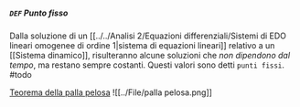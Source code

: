 ##### `DEF` Punto fisso
Dalla soluzione di un [[../../Analisi 2/Equazioni differenziali/Sistemi di EDO lineari omogenee di ordine 1|sistema di equazioni lineari]] relativo a un [[Sistema dinamico]], risulteranno alcune soluzioni che _non dipendono dal tempo_, ma restano sempre costanti. Questi valori sono detti `punti fissi`.
#todo

[Teorema della palla pelosa](https://it.wikipedia.org/wiki/Teorema_della_palla_pelosa)
![[../File/palla pelosa.png]]
